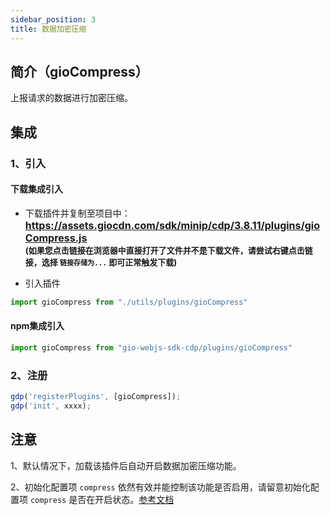 ```yaml
---
sidebar_position: 3
title: 数据加密压缩
---
```


## 简介（gioCompress）

上报请求的数据进行加密压缩。

## 集成

### 1、引入

#### 下载集成引入

- 下载插件并复制至项目中：
**<font size="3"><https://assets.giocdn.com/sdk/minip/cdp/3.8.11/plugins/gioCompress.js></font>**<br/>
**<font size="2">(如果您点击链接在浏览器中直接打开了文件并不是下载文件，请尝试右键点击链接，选择 `链接存储为...` 即可正常触发下载)</font>**

- 引入插件

```js
import gioCompress from "./utils/plugins/gioCompress"
```

#### npm集成引入

```js
import gioCompress from "gio-webjs-sdk-cdp/plugins/gioCompress"
```

### 2、注册

```js
gdp('registerPlugins', [gioCompress]);
gdp('init', xxxx);
```

## 注意

1、默认情况下，加载该插件后自动开启数据加密压缩功能。

2、初始化配置项 `compress` 依然有效并能控制该功能是否启用，请留意初始化配置项 `compress` 是否在开启状态。[参考文档](/docs/miniprogram/3.8/initSettings#compress)
